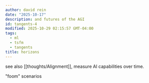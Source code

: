```yaml
---
author: david rein
date: "2025-10-17"
description: and futures of the AGI
id: tangents-4
modified: 2025-10-29 02:15:57 GMT-04:00
tags:
  - ml
  - tsfm
  - tangents
title: horizons
---
```


see also [[thoughts/Alignment]], measure AI capabilities over time.

"foom" scenarios

